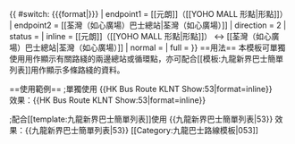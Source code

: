 {{ #switch: {{{format|}}}
  | endpoint1 = [[元朗]]（[[YOHO MALL 形點|形點]]）
  | endpoint2 = [[荃灣（如心廣場）巴士總站|荃灣（如心廣場）]]
  | direction = 2
  | status =
  | inline = [[元朗]]（[[YOHO MALL 形點|形點]]） ↔ [[荃灣（如心廣場）巴士總站|荃灣（如心廣場）]]
  | normal =
  | full =
}}<noinclude>
==用法==
本模板可單獨使用用作顯示有關路綫的兩邊總站或循環點，亦可配合[[模板:九龍新界巴士簡單列表]]用作顯示多條路綫的資料。

==使用範例==
;單獨使用
<nowiki>{{HK Bus Route KLNT Show:53|format=inline}}</nowiki><br>
效果：{{HK Bus Route KLNT Show:53|format=inline}}

;配合[[template:九龍新界巴士簡單列表]]使用
<nowiki>{{九龍新界巴士簡單列表|53}}</nowiki>
效果：{{九龍新界巴士簡單列表|53}}
[[Category:九龍巴士路線模板|053]]</noinclude>